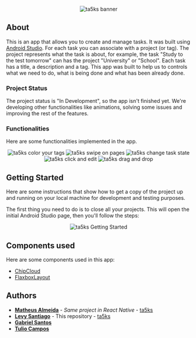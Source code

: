 <p align="center">
  <img src="https://i.imgur.com/SX4iHc2.png" alt="ta5ks banner">
</p>

## About

This is an app that allows you to create and manage tasks. It was built using 
[Android Studio](https://developer.android.com/studio/). 
For each task you can associate with a project (or tag). The project represents what the task 
is about, for example, the task "Study to the test tomorrow" can has the project "University" 
or "School". Each task has a title, a description and a tag. This app was built to help us to 
controls what we need to do, what is being done and what has been already done.

### Project Status

The project status is "In Development", so the app isn't finished yet. We're developing other 
functionalities like animations, solving some issues and improving the rest of the features.

### Functionalities

Here are some functionalities implemented in the app.

<p align="center">
  <img src="https://i.imgur.com/JgsQRgu.png" alt="ta5ks color your tags">
  <img src="https://i.imgur.com/u7dlXRY.png" alt="ta5ks swipe on pages">
  <img src="https://i.imgur.com/L7mfi6X.png" alt="ta5ks change task state">
  <img src="https://i.imgur.com/uQlaGeA.png" alt="ta5ks click and edit">
  <img src="https://i.imgur.com/DnIDiGC.png" alt="ta5ks drag and drop">
</p>

## Getting Started

Here are some instructions that show how to get a copy of the project up and running on your local
machine for development and testing purposes.

The first thing you need to do is to close all your projects. This will open the initial Android
Studio page, then you'll follow the steps:

<p align="center">
    <img src="https://i.imgur.com/pRoCktL.png" alt="ta5ks Getting Started">
</p>

## Components used

Here are some components used in this app:
* [ChipCloud](https://github.com/fiskurgit/ChipCloud)
* [FlaxboxLayout](https://github.com/google/flexbox-layout)

## Authors

* [**Matheus Almeida**](https://github.com/matAlmeida) - *Same project in React Native* - [ta5ks](https://github.com/4DevsO/ta5ks)
* [**Levy Santiago**](https://github.com/Levysantiago) - This repository - [ta5ks](https://github.com/Levysantiago/ta5ks)
* [**Gabriel Santos**](https://github.com/chr0m1ng)
* [**Tulio Campos**](https://github.com/TulioCs)

<!-- ## Acknowledgments

* Hat tip to anyone whose code was used
* Inspiration
* etc -->

